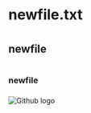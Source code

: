 # newfile.txt <h1>
## newfile <h1>
### newfile <h3>

![Github logo](https://media.giphy.com/media/jbR2y4E6CpSis33cXO/giphy.gif)
